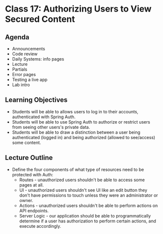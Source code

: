 # Class 17: Authorizing Users to View Secured Content

## Agenda
- Announcements
- Code review
- Daily Systems: info pages
- Lecture
- Partials
- Error pages
- Testing a live app
- Lab intro

## Learning Objectives
* Students will be able to allows users to log in to their accounts, authenticated with Spring Auth.
* Students will be able to use Spring Auth to authorize or restrict users from seeing other users's private data.
* Students will be able to draw a distinction between a user being authenticated (logged in) and being authorized (allowed to see/access) some content.


## Lecture Outline
* Define the four components of what type of resources need to be protected with Auth:
  * Routes - unauthorized users shouldn't be able to access some pages at all.
  * UI - unauthorized users shouldn't see UI like an edit button they don't have permissions to touch unless they were an administrator or owner.
  * Actions - unauthorized users shouldn't be able to perform actions on API endpoints.
  * Server Logic - our application should be able to programmatically determine if a user has authorization to perform certain actions, and execute accordingly.
